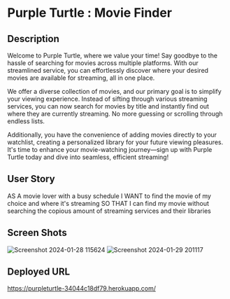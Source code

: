# Purple Turtle : Movie Finder 

## Description
 Welcome to Purple Turtle, where we value your time! Say goodbye to the hassle of searching for movies across multiple platforms. With our streamlined service, you can effortlessly discover where your desired movies are available for streaming, all in one place.

We offer a diverse collection of movies, and our primary goal is to simplify your viewing experience. Instead of sifting through various streaming services, you can now search for movies by title and instantly find out where they are currently streaming. No more guessing or scrolling through endless lists.

Additionally, you have the convenience of adding movies directly to your watchlist, creating a personalized library for your future viewing pleasures. It's time to enhance your movie-watching journey—sign up with Purple Turtle today and dive into seamless, efficient streaming!
## User Story
AS A movie lover with a busy schedule I WANT to find the movie of my choice and where it's streaming SO THAT I can find my movie without searching the copious amount of streaming services and their libraries

## Screen Shots
![Screenshot 2024-01-28 115624](https://github.com/anthogr45/MovieFinder/assets/139821441/d764b8fd-8b99-4386-b0e0-5b346d4210b3)
![Screenshot 2024-01-29 201117](https://github.com/anthogr45/MovieFinder/assets/139821441/ae4e1bf1-430a-4f6c-868b-c280d428965a)


## Deployed URL
https://purpleturtle-34044c18df79.herokuapp.com/

